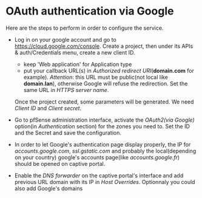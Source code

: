 OAuth authentication via Google
===============================
Here are the steps to perform in order to configure the service.
 * Log in on your google account and go to https://cloud.google.com/console.
   Create a project, then under its APIs & auth/Credentials menu, create a new client ID.
   * keep 'Web application' for Application type
   * put your callback URL(s) in *Authorized redirect URI*(__domain.com__ for example). *Attention*: this URL must be public(not local like __domain.lan__), otherwise Google will refuse the redirection. Set the same URL in *HTTPS server name*.

   Once the project created, some parameters will be generated. We need *Client ID* and *Client secret*.

 * Go to pfSense administration interface, activate the *OAuth2(via Google)* option(in *Authentication* section) for the zones you need to. Set the ID and the Secret and save the configuration.
 * In order to let Google's authentication page display properly, the IP for *accounts.google.com*, *ssl.gstatic.com* and probably the local(depending on your country) google's accounts page(like *accounts.google.fr*) should be opened on captive portal.
 * Enable the *DNS forwarder* on the captive portal's interface and add previous URL domain with its IP in *Host Overrides*. Optionnaly you could also add Google's domains
